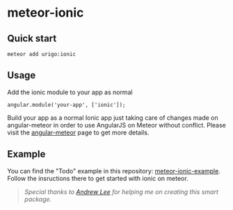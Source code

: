 meteor-ionic
============

## Quick start
<pre><code>meteor add urigo:ionic</code></pre>

## Usage
Add the ionic module to your app as normal
<pre><code>angular.module('your-app', ['ionic']);</code></pre>

Build your app as a normal Ionic app just taking care of changes made on angular-meteor in order to use AngularJS on Meteor without conflict. Please visit the [angular-meteor](https://github.com/Urigo/angular-meteor "angular-meteor") page to get more details.

## Example

You can find the "Todo" example in this repository: [meteor-ionic-example](https://github.com/netanelgilad/meteor-ionic-example). Follow the insructions there to get started with ionic on meteor.


> *Special thanks to [Andrew Lee](https://github.com/loneleeandroo "Andrew Leek") for helping me on creating this smart package.*
